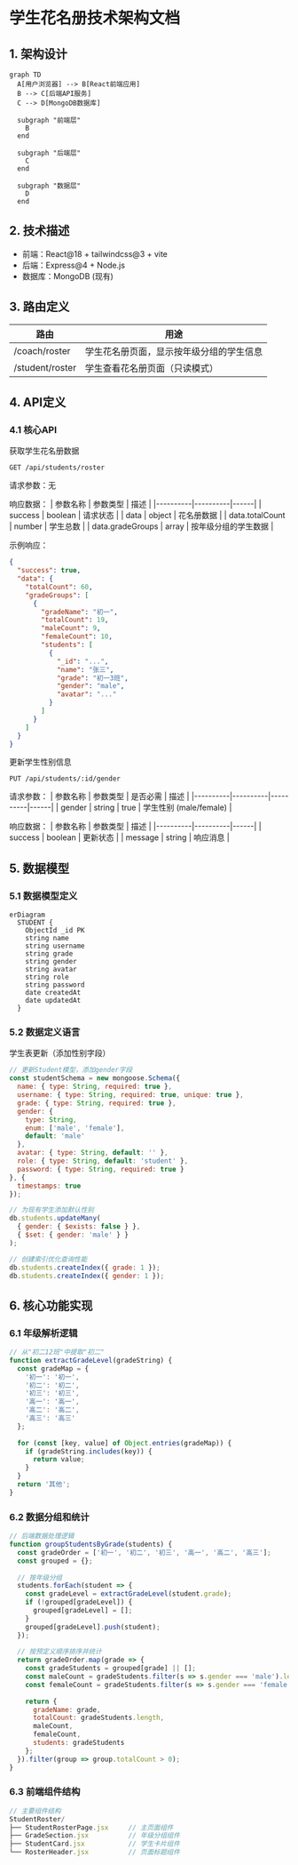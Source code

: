 # 学生花名册技术架构文档

## 1. 架构设计

```mermaid
graph TD
  A[用户浏览器] --> B[React前端应用]
  B --> C[后端API服务]
  C --> D[MongoDB数据库]
  
  subgraph "前端层"
    B
  end
  
  subgraph "后端层"
    C
  end
  
  subgraph "数据层"
    D
  end
```

## 2. 技术描述

- 前端：React@18 + tailwindcss@3 + vite
- 后端：Express@4 + Node.js
- 数据库：MongoDB (现有)

## 3. 路由定义

| 路由 | 用途 |
|------|------|
| /coach/roster | 学生花名册页面，显示按年级分组的学生信息 |
| /student/roster | 学生查看花名册页面（只读模式） |

## 4. API定义

### 4.1 核心API

获取学生花名册数据
```
GET /api/students/roster
```

请求参数：无

响应数据：
| 参数名称 | 参数类型 | 描述 |
|----------|----------|------|
| success | boolean | 请求状态 |
| data | object | 花名册数据 |
| data.totalCount | number | 学生总数 |
| data.gradeGroups | array | 按年级分组的学生数据 |

示例响应：
```json
{
  "success": true,
  "data": {
    "totalCount": 60,
    "gradeGroups": [
      {
        "gradeName": "初一",
        "totalCount": 19,
        "maleCount": 9,
        "femaleCount": 10,
        "students": [
          {
            "_id": "...",
            "name": "张三",
            "grade": "初一3班",
            "gender": "male",
            "avatar": "..."
          }
        ]
      }
    ]
  }
}
```

更新学生性别信息
```
PUT /api/students/:id/gender
```

请求参数：
| 参数名称 | 参数类型 | 是否必需 | 描述 |
|----------|----------|----------|------|
| gender | string | true | 学生性别 (male/female) |

响应数据：
| 参数名称 | 参数类型 | 描述 |
|----------|----------|------|
| success | boolean | 更新状态 |
| message | string | 响应消息 |

## 5. 数据模型

### 5.1 数据模型定义

```mermaid
erDiagram
  STUDENT {
    ObjectId _id PK
    string name
    string username
    string grade
    string gender
    string avatar
    string role
    string password
    date createdAt
    date updatedAt
  }
```

### 5.2 数据定义语言

学生表更新（添加性别字段）
```javascript
// 更新Student模型，添加gender字段
const studentSchema = new mongoose.Schema({
  name: { type: String, required: true },
  username: { type: String, required: true, unique: true },
  grade: { type: String, required: true },
  gender: { 
    type: String, 
    enum: ['male', 'female'], 
    default: 'male' 
  },
  avatar: { type: String, default: '' },
  role: { type: String, default: 'student' },
  password: { type: String, required: true }
}, {
  timestamps: true
});

// 为现有学生添加默认性别
db.students.updateMany(
  { gender: { $exists: false } },
  { $set: { gender: 'male' } }
);

// 创建索引优化查询性能
db.students.createIndex({ grade: 1 });
db.students.createIndex({ gender: 1 });
```

## 6. 核心功能实现

### 6.1 年级解析逻辑

```javascript
// 从"初二12班"中提取"初二"
function extractGradeLevel(gradeString) {
  const gradeMap = {
    '初一': '初一',
    '初二': '初二', 
    '初三': '初三',
    '高一': '高一',
    '高二': '高二',
    '高三': '高三'
  };
  
  for (const [key, value] of Object.entries(gradeMap)) {
    if (gradeString.includes(key)) {
      return value;
    }
  }
  return '其他';
}
```

### 6.2 数据分组和统计

```javascript
// 后端数据处理逻辑
function groupStudentsByGrade(students) {
  const gradeOrder = ['初一', '初二', '初三', '高一', '高二', '高三'];
  const grouped = {};
  
  // 按年级分组
  students.forEach(student => {
    const gradeLevel = extractGradeLevel(student.grade);
    if (!grouped[gradeLevel]) {
      grouped[gradeLevel] = [];
    }
    grouped[gradeLevel].push(student);
  });
  
  // 按预定义顺序排序并统计
  return gradeOrder.map(grade => {
    const gradeStudents = grouped[grade] || [];
    const maleCount = gradeStudents.filter(s => s.gender === 'male').length;
    const femaleCount = gradeStudents.filter(s => s.gender === 'female').length;
    
    return {
      gradeName: grade,
      totalCount: gradeStudents.length,
      maleCount,
      femaleCount,
      students: gradeStudents
    };
  }).filter(group => group.totalCount > 0);
}
```

### 6.3 前端组件结构

```javascript
// 主要组件结构
StudentRoster/
├── StudentRosterPage.jsx     // 主页面组件
├── GradeSection.jsx          // 年级分组组件
├── StudentCard.jsx           // 学生卡片组件
└── RosterHeader.jsx          // 页面标题组件
```